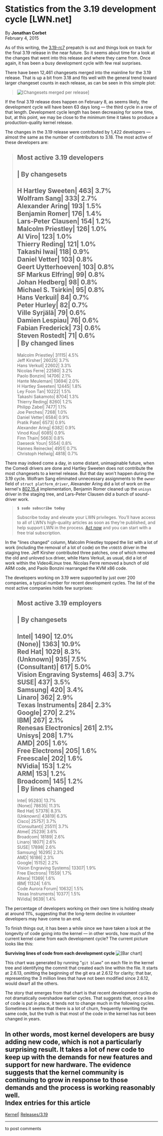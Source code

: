 # Statistics from the 3.19 development cycle [LWN.net]

By **Jonathan Corbet**  
February 4, 2015 

As of this writing, the [3.19-rc7](/Articles/631453/) prepatch is out and things look on track for the final 3.19 release in the near future. So it seems about time for a look at the changes that went into this release and where they came from. Once again, it has been a busy development cycle with few real surprises. 

There have been 12,461 changesets merged into the mainline for the 3.19 release. That is up a bit from 3.18 and fits well with the general trend toward larger changeset counts in each release, as can be seen in this simple plot: 

> ![\[Changesets merged per release\]](https://static.lwn.net/images/2015/csets-merged-19.png)

If the final 3.19 release does happen on February 8, as seems likely, the development cycle will have been 63 days long — the third cycle in a row of that length. Development cycle length has been decreasing for some time, but, at this point, we may be close to the minimum time it takes to produce a production-quality kernel release. 

The changes in the 3.19 release were contributed by 1,422 developers — almost the same as the number of contributors to 3.18. The most active of these developers are: 

> Most active 3.19 developers  
> ---  
> | By changesets  
> ---  
> H Hartley Sweeten| 463| 3.7%  
> Wolfram Sang| 333| 2.7%  
> Alexander Aring| 193| 1.5%  
> Benjamin Romer| 176| 1.4%  
> Lars-Peter Clausen| 154| 1.2%  
> Malcolm Priestley| 126| 1.0%  
> Al Viro| 123| 1.0%  
> Thierry Reding| 121| 1.0%  
> Takashi Iwai| 118| 0.9%  
> Daniel Vetter| 103| 0.8%  
> Geert Uytterhoeven| 103| 0.8%  
> SF Markus Elfring| 99| 0.8%  
> Johan Hedberg| 98| 0.8%  
> Michael S. Tsirkin| 95| 0.8%  
> Hans Verkuil| 84| 0.7%  
> Peter Hurley| 82| 0.7%  
> Ville Syrjälä| 79| 0.6%  
> Damien Lespiau| 76| 0.6%  
> Fabian Frederick| 73| 0.6%  
> Steven Rostedt| 71| 0.6%  
> | By changed lines  
> ---  
> Malcolm Priestley| 31115| 4.5%  
> Jeff Kirsher| 26025| 3.7%  
> Hans Verkuil| 22602| 3.3%  
> Nicolas Ferre| 22580| 3.2%  
> Paolo Bonzini| 14706| 2.1%  
> Hante Meuleman| 13694| 2.0%  
> H Hartley Sweeten| 12445| 1.8%  
> Ley Foon Tan| 10222| 1.5%  
> Takashi Sakamoto| 8704| 1.3%  
> Thierry Reding| 8260| 1.2%  
> Philipp Zabel| 7477| 1.1%  
> Joe Perches| 7268| 1.0%  
> Daniel Vetter| 6584| 0.9%  
> Pratik Patel| 6573| 0.9%  
> Alexander Aring| 6382| 0.9%  
> Vinod Koul| 6085| 0.9%  
> Finn Thain| 5663| 0.8%  
> Daeseok Youn| 5554| 0.8%  
> Hannes Reinecke| 4951| 0.7%  
> Christoph Hellwig| 4818| 0.7%  
  
There may indeed come a day, in some distant, unimaginable future, when the Comedi drivers are done and Hartley Sweeten does not contribute the most changesets to a kernel release. But that day won't happen during the 3.19 cycle. Wolfram Sang eliminated unnecessary assignments to the `owner` field of `struct platform_driver`, Alexander Aring did a lot of work on the kernel's [802.15.4](http://en.wikipedia.org/wiki/IEEE_802.15.4) implementation, Benjamin Romer cleaned up the `unisys` driver in the staging tree, and Lars-Peter Clausen did a bunch of sound-driver work. 

> **`$ sudo subscribe today`**
> 
> Subscribe today and elevate your LWN privileges. You’ll have access to all of LWN’s high-quality articles as soon as they’re published, and help support LWN in the process. [Act now](https://lwn.net/Promo/nst-sudo/claim) and you can start with a free trial subscription. 

In the "lines changed" column, Malcolm Priestley topped the list with a lot of work (including the removal of a lot of code) on the `vt6655` driver in the staging tree. Jeff Kirsher contributed three patches, one of which removed the old and unloved `bcm` driver, while Hans Verkuil, as usual, did a lot of work within the Video4Linux tree. Nicolas Ferre removed a bunch of old ARM code, and Paolo Bonzini rearranged the KVM x86 code. 

The developers working on 3.19 were supported by just over 200 companies, a typical number for recent development cycles. The list of the most active companies holds few surprises: 

> Most active 3.19 employers  
> ---  
> | By changesets  
> ---  
> Intel| 1490| 12.0%  
> (None)| 1363| 10.9%  
> Red Hat| 1029| 8.3%  
> (Unknown)| 935| 7.5%  
> (Consultant)| 617| 5.0%  
> Vision Engraving Systems| 463| 3.7%  
> SUSE| 437| 3.5%  
> Samsung| 420| 3.4%  
> Linaro| 362| 2.9%  
> Texas Instruments| 284| 2.3%  
> Google| 270| 2.2%  
> IBM| 267| 2.1%  
> Renesas Electronics| 261| 2.1%  
> Unisys| 208| 1.7%  
> AMD| 205| 1.6%  
> Free Electrons| 205| 1.6%  
> Freescale| 202| 1.6%  
> NVidia| 153| 1.2%  
> ARM| 153| 1.2%  
> Broadcom| 145| 1.2%  
> | By lines changed  
> ---  
> Intel| 95283| 13.7%  
> (None)| 78635| 11.3%  
> Red Hat| 57378| 8.3%  
> (Unknown)| 43819| 6.3%  
> Cisco| 25757| 3.7%  
> (Consultant)| 25511| 3.7%  
> Atmel| 25239| 3.6%  
> Broadcom| 18189| 2.6%  
> Linaro| 18071| 2.6%  
> SUSE| 17898| 2.6%  
> Samsung| 16295| 2.3%  
> AMD| 16186| 2.3%  
> Google| 15152| 2.2%  
> Vision Engraving Systems| 13307| 1.9%  
> Free Electrons| 11559| 1.7%  
> Altera| 11369| 1.6%  
> IBM| 11324| 1.6%  
> Code Aurora Forum| 10632| 1.5%  
> Texas Instruments| 10377| 1.5%  
> NVidia| 9639| 1.4%  
  
The percentage of developers working on their own time is holding steady at around 11%, suggesting that the long-term decline in volunteer developers may have come to an end. 

To finish things out, it has been a while since we have taken a look at the longevity of code going into the kernel — in other words, how much of the current kernel came from each development cycle? The current picture looks like this: 

**Surviving lines of code from each development cycle** ![\[Bar chart\]](https://static.lwn.net/images/2015/linetags-3.19.png)

This chart was generated by running "`git blame`" on each file in the kernel tree and identifying the commit that created each line within the file. It starts at 2.6.13, omitting the beginning of the git era at 2.6.12 for clarity; that bar, representing the 3 million lines that have not been modified since 2.6.12, would dwarf all the others. 

The story that emerges from that chart is that recent development cycles do not dramatically overshadow earlier cycles. That suggests that, once a line of code is put in place, it tends not to change much in the following cycles. Sometimes it seems that there is a lot of churn, frequently rewriting the same code, but the truth is that most of the code in the kernel has not been changed in years. 

In other words, most kernel developers are busy adding new code, which is not a particularly surprising result. It takes a lot of new code to keep up with the demands for new features and support for new hardware. The evidence suggests that the kernel community is continuing to grow in response to those demands and the process is working reasonably well.  
Index entries for this article  
---  
[Kernel](/Kernel/Index)| [Releases/3.19](/Kernel/Index#Releases-3.19)  
  


* * *

to post comments 
